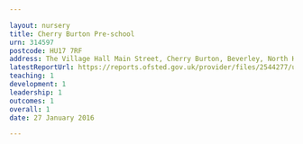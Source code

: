 ```yaml
---

layout: nursery
title: Cherry Burton Pre-school
urn: 314597
postcode: HU17 7RF
address: The Village Hall Main Street, Cherry Burton, Beverley, North Humberside, HU17 7RF
latestReportUrl: https://reports.ofsted.gov.uk/provider/files/2544277/urn/314597.pdf
teaching: 1
development: 1
leadership: 1
outcomes: 1
overall: 1
date: 27 January 2016

---
```

